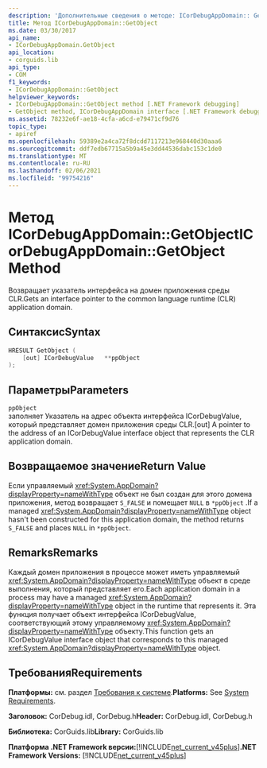 ```yaml
---
description: 'Дополнительные сведения о методе: ICorDebugAppDomain:: GetObject'
title: Метод ICorDebugAppDomain::GetObject
ms.date: 03/30/2017
api_name:
- ICorDebugAppDomain.GetObject
api_location:
- corguids.lib
api_type:
- COM
f1_keywords:
- ICorDebugAppDomain::GetObject
helpviewer_keywords:
- ICorDebugAppDomain::GetObject method [.NET Framework debugging]
- GetObject method, ICorDebugAppDomain interface [.NET Framework debugging]
ms.assetid: 78232e6f-ae18-4cfa-a6cd-e79471cf9d76
topic_type:
- apiref
ms.openlocfilehash: 59389e2a4ca72f8dcdd7117213e968440d30aaa6
ms.sourcegitcommit: ddf7edb67715a5b9a45e3dd44536dabc153c1de0
ms.translationtype: MT
ms.contentlocale: ru-RU
ms.lasthandoff: 02/06/2021
ms.locfileid: "99754216"
---
```

# <a name="icordebugappdomaingetobject-method"></a><span data-ttu-id="fc6fb-103">Метод ICorDebugAppDomain::GetObject</span><span class="sxs-lookup"><span data-stu-id="fc6fb-103">ICorDebugAppDomain::GetObject Method</span></span>

<span data-ttu-id="fc6fb-104">Возвращает указатель интерфейса на домен приложения среды CLR.</span><span class="sxs-lookup"><span data-stu-id="fc6fb-104">Gets an interface pointer to the common language runtime (CLR) application domain.</span></span>  
  
## <a name="syntax"></a><span data-ttu-id="fc6fb-105">Синтаксис</span><span class="sxs-lookup"><span data-stu-id="fc6fb-105">Syntax</span></span>  
  
```cpp  
HRESULT GetObject (  
    [out] ICorDebugValue   **ppObject  
);  
```  
  
## <a name="parameters"></a><span data-ttu-id="fc6fb-106">Параметры</span><span class="sxs-lookup"><span data-stu-id="fc6fb-106">Parameters</span></span>  

 `ppObject`  
 <span data-ttu-id="fc6fb-107">заполняет Указатель на адрес объекта интерфейса ICorDebugValue, который представляет домен приложения среды CLR.</span><span class="sxs-lookup"><span data-stu-id="fc6fb-107">[out] A pointer to the address of an ICorDebugValue interface object that represents the CLR application domain.</span></span>  
  
## <a name="return-value"></a><span data-ttu-id="fc6fb-108">Возвращаемое значение</span><span class="sxs-lookup"><span data-stu-id="fc6fb-108">Return Value</span></span>  

 <span data-ttu-id="fc6fb-109">Если управляемый <xref:System.AppDomain?displayProperty=nameWithType> объект не был создан для этого домена приложения, метод возвращает `S_FALSE` и помещает `NULL` в `*ppObject` .</span><span class="sxs-lookup"><span data-stu-id="fc6fb-109">If a managed <xref:System.AppDomain?displayProperty=nameWithType> object hasn't been constructed for this application domain, the method returns `S_FALSE` and places `NULL` in `*ppObject`.</span></span>  
  
## <a name="remarks"></a><span data-ttu-id="fc6fb-110">Remarks</span><span class="sxs-lookup"><span data-stu-id="fc6fb-110">Remarks</span></span>  

 <span data-ttu-id="fc6fb-111">Каждый домен приложения в процессе может иметь управляемый <xref:System.AppDomain?displayProperty=nameWithType> объект в среде выполнения, который представляет его.</span><span class="sxs-lookup"><span data-stu-id="fc6fb-111">Each application domain in a process may have a managed <xref:System.AppDomain?displayProperty=nameWithType> object in the runtime that represents it.</span></span> <span data-ttu-id="fc6fb-112">Эта функция получает объект интерфейса ICorDebugValue, соответствующий этому управляемому <xref:System.AppDomain?displayProperty=nameWithType> объекту.</span><span class="sxs-lookup"><span data-stu-id="fc6fb-112">This function gets an ICorDebugValue interface object that corresponds to this managed <xref:System.AppDomain?displayProperty=nameWithType> object.</span></span>  
  
## <a name="requirements"></a><span data-ttu-id="fc6fb-113">Требования</span><span class="sxs-lookup"><span data-stu-id="fc6fb-113">Requirements</span></span>  

 <span data-ttu-id="fc6fb-114">**Платформы:** см. раздел [Требования к системе](../../get-started/system-requirements.md).</span><span class="sxs-lookup"><span data-stu-id="fc6fb-114">**Platforms:** See [System Requirements](../../get-started/system-requirements.md).</span></span>  
  
 <span data-ttu-id="fc6fb-115">**Заголовок:** CorDebug.idl, CorDebug.h</span><span class="sxs-lookup"><span data-stu-id="fc6fb-115">**Header:** CorDebug.idl, CorDebug.h</span></span>  
  
 <span data-ttu-id="fc6fb-116">**Библиотека:** CorGuids.lib</span><span class="sxs-lookup"><span data-stu-id="fc6fb-116">**Library:** CorGuids.lib</span></span>  
  
 <span data-ttu-id="fc6fb-117">**Платформа .NET Framework версии:**[!INCLUDE[net_current_v45plus](../../../../includes/net-current-v45plus-md.md)]</span><span class="sxs-lookup"><span data-stu-id="fc6fb-117">**.NET Framework Versions:** [!INCLUDE[net_current_v45plus](../../../../includes/net-current-v45plus-md.md)]</span></span>
